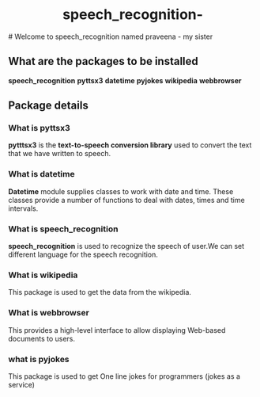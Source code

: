 <h1 align="center">speech_recognition-</h1>
# Welcome to speech_recognition named praveena - my sister

## What are the packages to be installed

**speech_recognition**
**pyttsx3**
**datetime**
**pyjokes**
**wikipedia**
**webbrowser**

## Package details 

### What is pyttsx3 

**pytttsx3** is the **text-to-speech conversion library** used to convert the text that we have written to speech.
  
### What is datetime
**Datetime** module supplies classes to work with date and time. These classes provide a number of functions to deal with dates, times and time intervals.

### What is speech_recognition
**speech_recognition** is used to recognize the speech of user.We can set different language for the speech recognition.

### What is wikipedia
This package is used to get the data from the wikipedia.

### What is webbrowser
This provides a high-level interface to allow displaying Web-based documents to users.

### what is pyjokes
This package is used to get One line jokes for programmers (jokes as a service)

